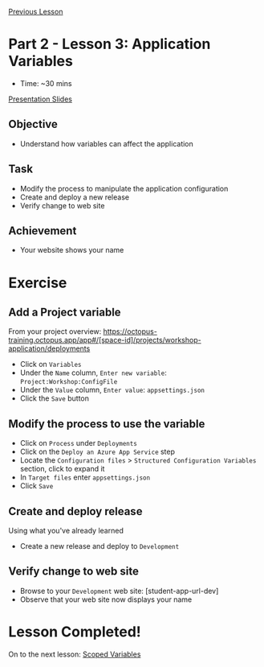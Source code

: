 [Previous Lesson](part-2-lesson-2.md)

# Part 2 - Lesson 3: Application Variables
- Time: ~30 mins

[Presentation Slides](https://docs.google.com/presentation/d/1RE1cpKfioSquK9h-HH6jxqrbRpw4WQff4TxOJTCD2ww/edit#slide=id.g1181244db34_0_148)

## Objective
- Understand how variables can affect the application

## Task
- Modify the process to manipulate the application configuration
- Create and deploy a new release
- Verify change to web site

## Achievement
- Your website shows your name

# Exercise

## Add a Project variable

From your project overview: https://octopus-training.octopus.app/app#/[space-id]/projects/workshop-application/deployments
- Click on `Variables`
- Under the `Name` column, `Enter new variable`: `Project:Workshop:ConfigFile`
- Under the `Value` column, `Enter value`: `appsettings.json`
- Click the `Save` button

## Modify the process to use the variable

- Click on `Process` under `Deployments`
- Click on the `Deploy an Azure App Service` step
- Locate the `Configuration files` > `Structured Configuration Variables` section, click to expand it
- In `Target files` enter `appsettings.json`
- Click `Save`

## Create and deploy release
Using what you've already learned
- Create a new release and deploy to `Development`

## Verify change to web site
- Browse to your `Development` web site: [student-app-url-dev]
- Observe that your web site now displays your name

# Lesson Completed!
On to the next lesson: [Scoped Variables](part-2-lesson-4.md)